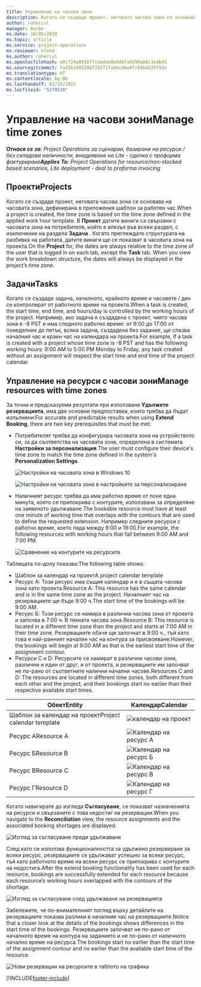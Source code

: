 ```yaml
---
title: Управление на часови зони
description: Когато се създаде проект, неговата часова зона се основава на часовата зона, дефинирана в приложения шаблон за работен час.
author: ruhercul
manager: Annbe
ms.date: 10/05/2020
ms.topic: article
ms.service: project-operations
ms.reviewer: kfend
ms.author: ruhercul
ms.openlocfilehash: e0cf24a9916f7ceedee0e9d6fa9399a88c3e4b91
ms.sourcegitcommit: fa32b1893286f20271fa4ec4be8fc68bd135f53c
ms.translationtype: HT
ms.contentlocale: bg-BG
ms.lasthandoff: 02/15/2021
ms.locfileid: "5279530"
---
```

# <a name="manage-time-zones"></a><span data-ttu-id="3e811-103">Управление на часови зони</span><span class="sxs-lookup"><span data-stu-id="3e811-103">Manage time zones</span></span>

<span data-ttu-id="3e811-104">_**Отнася се за:** Project Operations за сценарии, базирани на ресурси / без складови наличности, внедряване на Lite - сделка с проформа фактуриране_</span><span class="sxs-lookup"><span data-stu-id="3e811-104">_**Applies To:** Project Operations for resource/non-stocked based scenarios, Lite deployment - deal to proforma invoicing_</span></span>


## <a name="projects"></a><span data-ttu-id="3e811-105">Проекти</span><span class="sxs-lookup"><span data-stu-id="3e811-105">Projects</span></span>

<span data-ttu-id="3e811-106">Когато се създаде проект, неговата часова зона се основава на часовата зона, дефинирана в приложения шаблон за работен час.</span><span class="sxs-lookup"><span data-stu-id="3e811-106">When a project is created, the time zone is based on the time zone defined in the applied work hour template.</span></span> <span data-ttu-id="3e811-107">В **Проект** датите винаги са свързани с часовата зона на потребителя, който е влязъл във всеки раздел, с изключение на раздела **Задача** . Когато преглеждате структурата на разбивка на работата, датите винаги ще се показват в часовата зона на проекта.</span><span class="sxs-lookup"><span data-stu-id="3e811-107">On the **Project** for, the dates are always relative to the time zone of the user that is logged in on each tab, except the **Task** tab. When you view the work breakdown structure, the dates will always be displayed in the project’s time zone.</span></span>

## <a name="tasks"></a><span data-ttu-id="3e811-108">Задачи</span><span class="sxs-lookup"><span data-stu-id="3e811-108">Tasks</span></span>

<span data-ttu-id="3e811-109">Когато се създаде задача, началното, крайното време и часовете / ден се контролират от работното време на проекта.</span><span class="sxs-lookup"><span data-stu-id="3e811-109">When a task is created, the start time, end time, and hours/day is controlled by the working hours of the project.</span></span> <span data-ttu-id="3e811-110">Например, ако задача е създадена с проект, чиято часова зона е -8 PST и има следното работно време: от 9:00 до 17:00 от понеделник до петък, всяка задача, създадена без задание, ще спазва началния час и краен час на календара на проекта.</span><span class="sxs-lookup"><span data-stu-id="3e811-110">For example, if a task is created with a project whose time zone is -8 PST and has the following working hours: 9:00 AM to 5:00 PM Monday to Friday, any task created without an assignment will respect the start time and end time of the project calendar.</span></span>

## <a name="manage-resources-with-time-zones"></a><span data-ttu-id="3e811-111">Управление на ресурси с часови зони</span><span class="sxs-lookup"><span data-stu-id="3e811-111">Manage resources with time zones</span></span>

<span data-ttu-id="3e811-112">За точни и предсказуеми резултати при използване **Удължете резервацията**, има две основни предпоставки, които трябва да бъдат изпълнени:</span><span class="sxs-lookup"><span data-stu-id="3e811-112">For accurate and predictable results when using **Extend Booking**, there are two key prerequisites that must be met:</span></span>  

- <span data-ttu-id="3e811-113">Потребителят трябва да конфигурира часовата зона на устройството си, за да съответства на часовата зона, определена в системата **Настройки за персонализация**.</span><span class="sxs-lookup"><span data-stu-id="3e811-113">The user must configure their device's time zone to match the time zone defined in the system's **Personalization Settings**.</span></span>
 
  ![Настройки на часовата зона в Windows 10](media/reconcile-assignments-03.png)

  ![Настройки на часовата зона в настройките за персонализиране](media/reconcile-assignments-04.png)
 
- <span data-ttu-id="3e811-116">Наличният ресурс трябва да има работно време от поне една минута, което се припокрива с контурите, използвани за определяне на заявеното удължаване.</span><span class="sxs-lookup"><span data-stu-id="3e811-116">The bookable resource must have at least one minute of working time that overlaps with the contours that are used to define the requested extension.</span></span> <span data-ttu-id="3e811-117">Например следните ресурси с работно време, което пада между 9:00 и 19:00.</span><span class="sxs-lookup"><span data-stu-id="3e811-117">For example, the following resources with working hours that fall between 9:00 AM and 7:00 PM.</span></span> 

  ![Сравнение на контурите на ресурсите](media/reconcile-assignments-05.png)

<span data-ttu-id="3e811-119">Таблицата по-долу показва:</span><span class="sxs-lookup"><span data-stu-id="3e811-119">The following table shows:</span></span>

- <span data-ttu-id="3e811-120">Шаблон за календар на проект</span><span class="sxs-lookup"><span data-stu-id="3e811-120">A project calendar template</span></span>
- <span data-ttu-id="3e811-121">Ресурс А: Този ресурс има същия календар и е в същата часова зона като проекта.</span><span class="sxs-lookup"><span data-stu-id="3e811-121">Resource A: This resource has the same calendar and is in the same time zone as the project.</span></span> <span data-ttu-id="3e811-122">Началният час на резервациите ще бъде 9:00 ч.</span><span class="sxs-lookup"><span data-stu-id="3e811-122">The start time of the bookings will be 9:00 AM.</span></span>
- <span data-ttu-id="3e811-123">Ресурс Б: Този ресурс се намира в различна часова зона от проекта и започва в 7:00 ч. В тяхната часова зона.</span><span class="sxs-lookup"><span data-stu-id="3e811-123">Resource B: This resource is located in a different time zone than the project and starts at 7:00 AM in their time zone.</span></span> <span data-ttu-id="3e811-124">Резервациите обаче ще започнат в 9:00 ч., тъй като това е най-ранният начален час на контура за присвояване.</span><span class="sxs-lookup"><span data-stu-id="3e811-124">However, the bookings will begin at 9:00 AM as that is the earliest start time of the assignment contour.</span></span>
- <span data-ttu-id="3e811-125">Ресурси C и D: Ресурсите се намират в различни часови зони, различни и един от друг, и от проекта, и резервациите им започват не по-рано от съответните налични начални часове.</span><span class="sxs-lookup"><span data-stu-id="3e811-125">Resources C and D: The resources are located in different time zones, both different from each other and the project, and their bookings start no earlier than their respective available start times.</span></span>

|<span data-ttu-id="3e811-126">Обект</span><span class="sxs-lookup"><span data-stu-id="3e811-126">Entity</span></span>  |<span data-ttu-id="3e811-127">Календар</span><span class="sxs-lookup"><span data-stu-id="3e811-127">Calendar</span></span>  |
|-|-|
|<span data-ttu-id="3e811-128">Шаблон за календар на проект</span><span class="sxs-lookup"><span data-stu-id="3e811-128">Project calendar template</span></span>   | ![календар на проект](media/reconcile-assignments-06.png) |
|<span data-ttu-id="3e811-130">Ресурс А</span><span class="sxs-lookup"><span data-stu-id="3e811-130">Resource A</span></span>  | ![Календар на ресурс А](media/reconcile-assignments-06.png) |
|<span data-ttu-id="3e811-132">Ресурс Б</span><span class="sxs-lookup"><span data-stu-id="3e811-132">Resource B</span></span>  |  ![Календар на ресурс Б](media/reconcile-assignments-07.png) |
|<span data-ttu-id="3e811-134">Ресурс В</span><span class="sxs-lookup"><span data-stu-id="3e811-134">Resource C</span></span>  |  ![Календар на ресурс В](media/reconcile-assignments-08.png) |
|<span data-ttu-id="3e811-136">Ресурс Г</span><span class="sxs-lookup"><span data-stu-id="3e811-136">Resource D</span></span>  | ![Календар на ресурс Г](media/reconcile-assignments-09.png)  |
 
<span data-ttu-id="3e811-138">Когато навигирате до изгледа **Съгласуване**, се показват назначенията на ресурси и свързаните с това недостиг на резервации.</span><span class="sxs-lookup"><span data-stu-id="3e811-138">When you navigate to the **Reconciliation** view, the resource assignments and the associated booking shortages are displayed.</span></span>

![Изглед за съгласуване преди удължаване](media/reconcile-assignments-10.png)

<span data-ttu-id="3e811-140">След като се използва функционалността за удължено резервиране за всеки ресурс, резервациите се удължават успешно за всеки ресурс, тъй като работното време на всеки ресурс се припокрива с контурите на недостига.</span><span class="sxs-lookup"><span data-stu-id="3e811-140">After the extend booking functionality has been used for each resource, bookings are successfully extended for each resource because each resource’s working hours overlapped with the contours of the shortage.</span></span>

![Изглед за съгласуване след удължаване на резервацията](media/reconcile-assignments-11.png) 

<span data-ttu-id="3e811-142">Забележете, че по-внимателният поглед върху детайлите на резервациите показва разлики в началния час на резервациите.</span><span class="sxs-lookup"><span data-stu-id="3e811-142">Notice that a closer look at the details of the bookings shows differences in the start time of the bookings.</span></span> <span data-ttu-id="3e811-143">Резервациите започват не по-рано от началното време на контура на заданието и не по-рано от наличното начално време на ресурса.</span><span class="sxs-lookup"><span data-stu-id="3e811-143">The bookings start no earlier than the start time of the assignment contour and no earlier than the available start time of the resource.</span></span>

![Нови резервации на ресурсите в таблото на графика](media/reconcile-assignments-12.png)


[!INCLUDE[footer-include](../includes/footer-banner.md)]